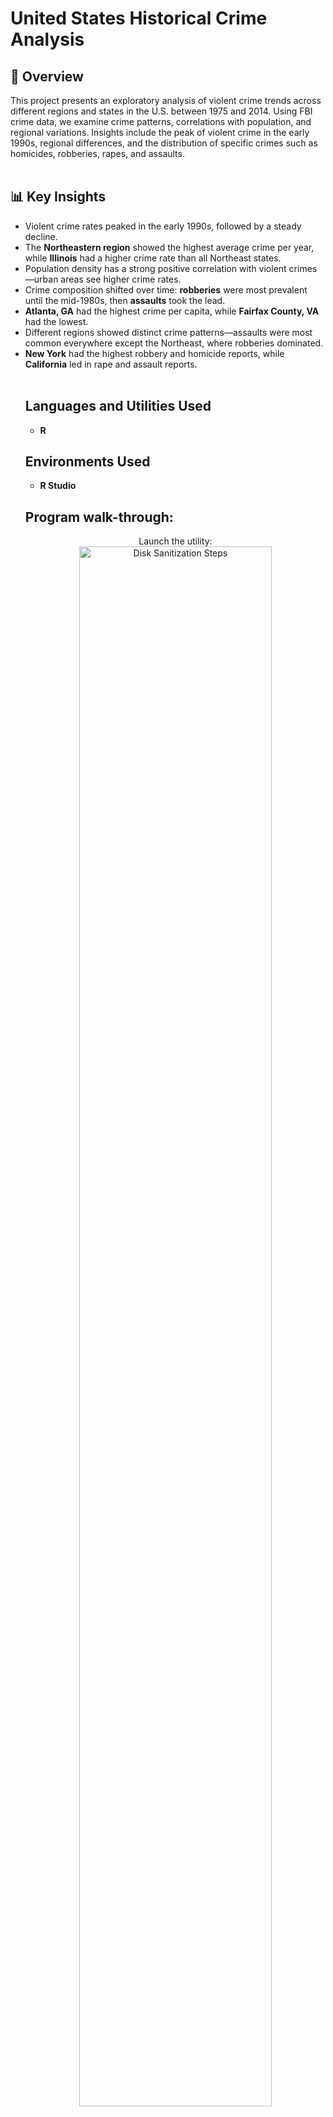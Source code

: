 <h1>United States Historical Crime Analysis</h1>

<h2>📌 Overview</h2>
This project presents an exploratory analysis of violent crime trends across different regions and states in the U.S. between 1975 and 2014. Using FBI crime data, we examine crime patterns, correlations with population, and regional variations. Insights include the peak of violent crime in the early 1990s, regional differences, and the distribution of specific crimes such as homicides, robberies, rapes, and assaults. <br/> <br/>

<h2> 📊 Key Insights</h2>
<ul>
        <li>Violent crime rates peaked in the early 1990s, followed by a steady decline.</li>
        <li>The <strong>Northeastern region</strong> showed the highest average crime per year, while <strong>Illinois</strong> had a higher crime rate than all Northeast states.</li>
        <li>Population density has a strong positive correlation with violent crimes—urban areas see higher crime rates.</li>
        <li>Crime composition shifted over time: <strong>robberies</strong> were most prevalent until the mid-1980s, then <strong>assaults</strong> took the lead.</li>
        <li><strong>Atlanta, GA</strong> had the highest crime per capita, while <strong>Fairfax County, VA</strong> had the lowest.</li>
        <li>Different regions showed distinct crime patterns—assaults were most common everywhere except the Northeast, where robberies dominated.</li>
        <li><strong>New York</strong> had the highest robbery and homicide reports, while <strong>California</strong> led in rape and assault reports.</li>


<br />


<h2>Languages and Utilities Used</h2>

- <b>R </b> 

<h2>Environments Used </h2>

- <b>R Studio</b>

<h2>Program walk-through:</h2>

<p align="center">
Launch the utility: <br/>
<img src="https://i.imgur.com/62TgaWL.png" height="80%" width="80%" alt="Disk Sanitization Steps"/>
<br />
<br />
Select the disk:  <br/>
<img src="https://i.imgur.com/tcTyMUE.png" height="80%" width="80%" alt="Disk Sanitization Steps"/>
<br />
<br />
Enter the number of passes: <br/>
<img src="https://i.imgur.com/nCIbXbg.png" height="80%" width="80%" alt="Disk Sanitization Steps"/>
<br />
<br />
Confirm your selection:  <br/>
<img src="https://i.imgur.com/cdFHBiU.png" height="80%" width="80%" alt="Disk Sanitization Steps"/>
<br />
<br />
Wait for process to complete (may take some time):  <br/>
<img src="https://i.imgur.com/JL945Ga.png" height="80%" width="80%" alt="Disk Sanitization Steps"/>
<br />
<br />
Sanitization complete:  <br/>
<img src="https://i.imgur.com/K71yaM2.png" height="80%" width="80%" alt="Disk Sanitization Steps"/>
<br />
<br />
Observe the wiped disk:  <br/>
<img src="https://i.imgur.com/AeZkvFQ.png" height="80%" width="80%" alt="Disk Sanitization Steps"/>
</p>

<!--
 ```diff
- text in red
+ text in green
! text in orange
# text in gray
@@ text in purple (and bold)@@
```
--!>
